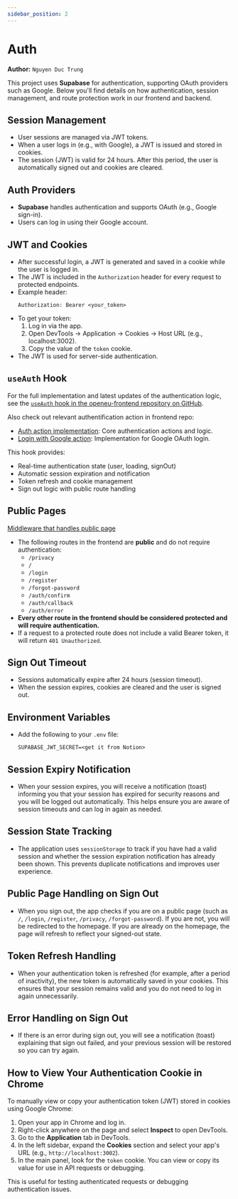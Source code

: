 ```yaml
---
sidebar_position: 2
---
```


# Auth

**Author:** `Nguyen Duc Trung`

This project uses **Supabase** for authentication, supporting OAuth providers such as Google. Below you'll find details on how authentication, session management, and route protection work in our frontend and backend.

## Session Management
- User sessions are managed via JWT tokens.
- When a user logs in (e.g., with Google), a JWT is issued and stored in cookies.
- The session (JWT) is valid for 24 hours. After this period, the user is automatically signed out and cookies are cleared.

## Auth Providers
- **Supabase** handles authentication and supports OAuth (e.g., Google sign-in).
- Users can log in using their Google account.

## JWT and Cookies
- After successful login, a JWT is generated and saved in a cookie while the user is logged in.
- The JWT is included in the `Authorization` header for every request to protected endpoints.
- Example header:
  ```http
  Authorization: Bearer <your_token>
  ```
- To get your token:
  1. Log in via the app.
  2. Open DevTools → Application → Cookies → Host URL (e.g., localhost:3002).
  3. Copy the value of the `token` cookie.
- The JWT is used for server-side authentication.

## `useAuth` Hook

For the full implementation and latest updates of the authentication logic, see the [`useAuth` hook in the openeu-frontend repository on GitHub](https://github.com/jst-seminar-rostlab-tum/openeu-frontend/blob/main/src/domain/hooks/useAuth.tsx).

Also check out relevant authentification action in frontend repo: 
- [Auth action implementation](https://github.com/jst-seminar-rostlab-tum/openeu-frontend/blob/main/src/domain/actions/auth.ts): Core authentication actions and logic.
- [Login with Google action](https://github.com/jst-seminar-rostlab-tum/openeu-frontend/blob/main/src/domain/actions/login-with-google.ts): Implementation for Google OAuth login.

This hook provides:
- Real-time authentication state (user, loading, signOut)
- Automatic session expiration and notification
- Token refresh and cookie management
- Sign out logic with public route handling

## Public Pages

[Middleware that handles public page](https://github.com/jst-seminar-rostlab-tum/openeu-frontend/blob/main/src/lib/supabase/middleware.ts)

- The following routes in the frontend are **public** and do not require authentication:
  - `/privacy`
  - `/`
  - `/login`
  - `/register`
  - `/forgot-password`
  - `/auth/confirm`
  - `/auth/callback`
  - `/auth/error`
- **Every other route in the frontend should be considered protected and will require authentication.**
- If a request to a protected route does not include a valid Bearer token, it will return `401 Unauthorized`.

## Sign Out Timeout
- Sessions automatically expire after 24 hours (session timeout).
- When the session expires, cookies are cleared and the user is signed out.

## Environment Variables
- Add the following to your `.env` file:
  ```env
  SUPABASE_JWT_SECRET=<get it from Notion>
  ```

## Session Expiry Notification
- When your session expires, you will receive a notification (toast) informing you that your session has expired for security reasons and you will be logged out automatically. This helps ensure you are aware of session timeouts and can log in again as needed.

## Session State Tracking
- The application uses `sessionStorage` to track if you have had a valid session and whether the session expiration notification has already been shown. This prevents duplicate notifications and improves user experience.

## Public Page Handling on Sign Out
- When you sign out, the app checks if you are on a public page (such as `/`, `/login`, `/register`, `/privacy`, `/forgot-password`). If you are not, you will be redirected to the homepage. If you are already on the homepage, the page will refresh to reflect your signed-out state.

## Token Refresh Handling
- When your authentication token is refreshed (for example, after a period of inactivity), the new token is automatically saved in your cookies. This ensures that your session remains valid and you do not need to log in again unnecessarily.

## Error Handling on Sign Out
- If there is an error during sign out, you will see a notification (toast) explaining that sign out failed, and your previous session will be restored so you can try again.


## How to View Your Authentication Cookie in Chrome

To manually view or copy your authentication token (JWT) stored in cookies using Google Chrome:

1. Open your app in Chrome and log in.
2. Right-click anywhere on the page and select **Inspect** to open DevTools.
3. Go to the **Application** tab in DevTools.
4. In the left sidebar, expand the **Cookies** section and select your app's URL (e.g., `http://localhost:3002`).
5. In the main panel, look for the `token` cookie. You can view or copy its value for use in API requests or debugging.

This is useful for testing authenticated requests or debugging authentication issues.
